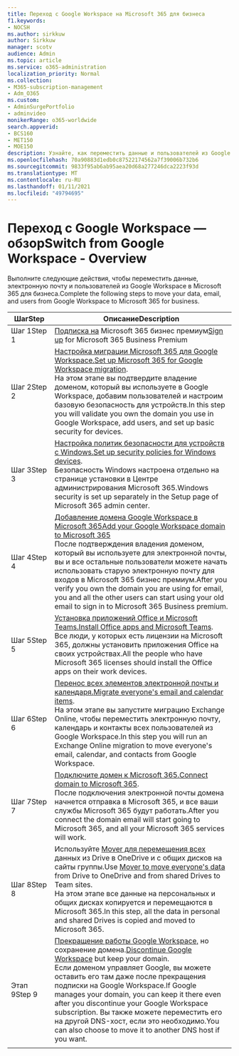 ```yaml
---
title: Переход с Google Workspace на Microsoft 365 для бизнеса
f1.keywords:
- NOCSH
ms.author: sirkkuw
author: Sirkkuw
manager: scotv
audience: Admin
ms.topic: article
ms.service: o365-administration
localization_priority: Normal
ms.collection:
- M365-subscription-management
- Adm_O365
ms.custom:
- AdminSurgePortfolio
- adminvideo
monikerRange: o365-worldwide
search.appverid:
- BCS160
- MET150
- MOE150
description: Узнайте, как переместить данные и пользователей из Google Workspace в Microsoft 365 для бизнеса.
ms.openlocfilehash: 70a90883d1edb0c87522174562a7f39006b732b6
ms.sourcegitcommit: 9833f95ab6ab95aea20d68a277246dca2223f93d
ms.translationtype: MT
ms.contentlocale: ru-RU
ms.lasthandoff: 01/11/2021
ms.locfileid: "49794695"
---
```

# <a name="switch-from-google-workspace---overview"></a><span data-ttu-id="96652-103">Переход с Google Workspace — обзор</span><span class="sxs-lookup"><span data-stu-id="96652-103">Switch from Google Workspace - Overview</span></span>

<span data-ttu-id="96652-104">Выполните следующие действия, чтобы переместить данные, электронную почту и пользователей из Google Workspace в Microsoft 365 для бизнеса.</span><span class="sxs-lookup"><span data-stu-id="96652-104">Complete the following steps to move your data, email, and users from Google Workspace to Microsoft 365 for business.</span></span>


| <span data-ttu-id="96652-105">Шаг</span><span class="sxs-lookup"><span data-stu-id="96652-105">Step</span></span>  |<span data-ttu-id="96652-106">Описание</span><span class="sxs-lookup"><span data-stu-id="96652-106">Description</span></span>  |
|---------|---------|
|<span data-ttu-id="96652-107">Шаг 1</span><span class="sxs-lookup"><span data-stu-id="96652-107">Step 1</span></span> |  <span data-ttu-id="96652-108">[Подписка на](../sign-up.md) Microsoft 365 бизнес премиум</span><span class="sxs-lookup"><span data-stu-id="96652-108">[Sign up](../sign-up.md) for Microsoft 365 Business Premium</span></span>       |
|<span data-ttu-id="96652-109">Шаг 2</span><span class="sxs-lookup"><span data-stu-id="96652-109">Step 2</span></span> |   <span data-ttu-id="96652-110">[Настройка миграции Microsoft 365 для Google Workspace.](set-up-microsoft-365-forgoogle.md)</span><span class="sxs-lookup"><span data-stu-id="96652-110">[Set up Microsoft 365 for Google Workspace migration](set-up-microsoft-365-forgoogle.md).</span></span> </br> <span data-ttu-id="96652-111">На этом этапе вы подтвердите владение доменом, который вы используете в Google Workspace, добавим пользователей и настроим базовую безопасность для устройств.</span><span class="sxs-lookup"><span data-stu-id="96652-111">In this step you will validate you own the domain you use in Google Workspace, add users, and set up basic security for devices.</span></span> |
|<span data-ttu-id="96652-112">Шаг 3</span><span class="sxs-lookup"><span data-stu-id="96652-112">Step 3</span></span> | <span data-ttu-id="96652-113">[Настройка политик безопасности для устройств с Windows.](../secure-win10-pcs.md)</span><span class="sxs-lookup"><span data-stu-id="96652-113">[Set up security policies for Windows devices](../secure-win10-pcs.md).</span></span></br> <span data-ttu-id="96652-114">Безопасность Windows настроена отдельно на странице установки в Центре администрирования Microsoft 365.</span><span class="sxs-lookup"><span data-stu-id="96652-114">Windows security is set up separately in the Setup page of Microsoft 365 admin center.</span></span> |
|<span data-ttu-id="96652-115">Шаг 4</span><span class="sxs-lookup"><span data-stu-id="96652-115">Step 4</span></span>|[<span data-ttu-id="96652-116">Добавление домена Google Workspace в Microsoft 365</span><span class="sxs-lookup"><span data-stu-id="96652-116">Add your Google Workspace domain to Microsoft 365</span></span>](add-google-domain.md) </br> <span data-ttu-id="96652-117">После подтверждения владения доменом, который вы используете для электронной почты, вы и все остальные пользователи можете начать использовать старую электронную почту для входов в Microsoft 365 бизнес премиум.</span><span class="sxs-lookup"><span data-stu-id="96652-117">After you verify you own the domain you are using for email, you and all the other users can start using your old email to sign in to Microsoft 365 Business premium.</span></span> |
|<span data-ttu-id="96652-118">Шаг 5</span><span class="sxs-lookup"><span data-stu-id="96652-118">Step 5</span></span> | <span data-ttu-id="96652-119">[Установка приложений Office и Microsoft Teams.](../install-office.md)</span><span class="sxs-lookup"><span data-stu-id="96652-119">[Install Office apps and Microsoft Teams](../install-office.md).</span></span></br> <span data-ttu-id="96652-120">Все люди, у которых есть лицензии на Microsoft 365, должны установить приложения Office на своих устройствах.</span><span class="sxs-lookup"><span data-stu-id="96652-120">All the people who have Microsoft 365 licenses should install the Office apps on their work devices.</span></span>|
|<span data-ttu-id="96652-121">Шаг 6</span><span class="sxs-lookup"><span data-stu-id="96652-121">Step 6</span></span> | <span data-ttu-id="96652-122">[Перенос всех элементов электронной почты и календаря.](migrate-email.md)</span><span class="sxs-lookup"><span data-stu-id="96652-122">[Migrate everyone's email and calendar items](migrate-email.md).</span></span></br> <span data-ttu-id="96652-123">На этом этапе вы запустите миграцию Exchange Online, чтобы переместить электронную почту, календарь и контакты всех пользователей из Google Workspace.</span><span class="sxs-lookup"><span data-stu-id="96652-123">In this step you will run an Exchange Online migration to move everyone's email, calendar, and contacts from Google Workspace.</span></span>  |
|<span data-ttu-id="96652-124">Шаг 7</span><span class="sxs-lookup"><span data-stu-id="96652-124">Step 7</span></span> | <span data-ttu-id="96652-125">[Подключите домен к Microsoft 365.](connect-domain-tom365.md)</span><span class="sxs-lookup"><span data-stu-id="96652-125">[Connect domain to Microsoft 365](connect-domain-tom365.md).</span></span> </br> <span data-ttu-id="96652-126">После подключения электронной почты домена начнется отправка в Microsoft 365, и все ваши службы Microsoft 365 будут работать.</span><span class="sxs-lookup"><span data-stu-id="96652-126">After you connect the domain email will start going to Microsoft 365, and all your Microsoft 365 services will work.</span></span>|
|<span data-ttu-id="96652-127">Шаг 8</span><span class="sxs-lookup"><span data-stu-id="96652-127">Step 8</span></span>|<span data-ttu-id="96652-128">Используйте [Mover для перемещения всех](mover-migrate-files.md) данных из Drive в OneDrive и с общих дисков на сайты группы.</span><span class="sxs-lookup"><span data-stu-id="96652-128">Use [Mover to move everyone's data](mover-migrate-files.md) from Drive to OneDrive and from shared Drives to Team sites.</span></span></br> <span data-ttu-id="96652-129">На этом этапе все данные на персональных и общих дисках копируется и перемещаются в Microsoft 365.</span><span class="sxs-lookup"><span data-stu-id="96652-129">In this step, all the data in personal and shared Drives is copied and moved to Microsoft 365.</span></span>|
|<span data-ttu-id="96652-130">Этап 9</span><span class="sxs-lookup"><span data-stu-id="96652-130">Step 9</span></span>| <span data-ttu-id="96652-131">[Прекращение работы Google Workspace,](cancel-google.md) но сохранение домена.</span><span class="sxs-lookup"><span data-stu-id="96652-131">[Discontinue Google Workspace](cancel-google.md) but keep your domain.</span></span> </br> <span data-ttu-id="96652-132">Если доменом управляет Google, вы можете оставить его там даже после прекращения подписки на Google Workspace.</span><span class="sxs-lookup"><span data-stu-id="96652-132">If Google manages your domain, you can keep it there even after you discontinue your Google Workspace subscription.</span></span> <span data-ttu-id="96652-133">Вы также можете переместить его на другой DNS-хост, если это необходимо.</span><span class="sxs-lookup"><span data-stu-id="96652-133">You can also choose to move it to another DNS host if you want.</span></span>|
|||
